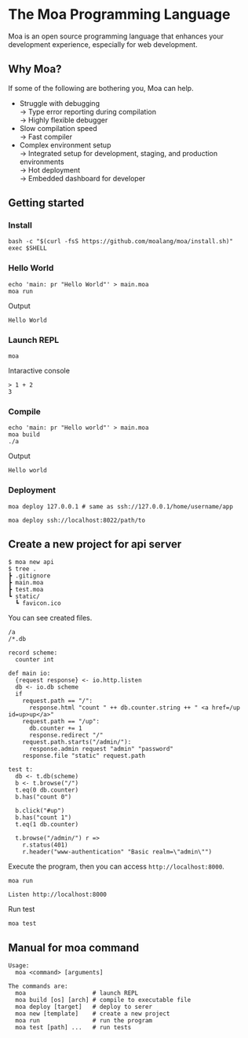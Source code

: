 # The Moa Programming Language
Moa is an open source programming language that enhances your development experience, especially for web development.



## Why Moa?
If some of the following are bothering you, Moa can help.

- Struggle with debugging  
  → Type error reporting during compilation  
  → Highly flexible debugger
- Slow compilation speed  
  → Fast compiler
- Complex environment setup  
  → Integrated setup for development, staging, and production environments  
  → Hot deployment  
  → Embedded dashboard for developer



## Getting started

### Install
```
bash -c "$(curl -fsS https://github.com/moalang/moa/install.sh)"
exec $SHELL
```

### Hello World
```
echo 'main: pr "Hello World"' > main.moa
moa run
```

Output
```
Hello World
```

### Launch REPL
```
moa
```

Intaractive console
```
> 1 + 2
3
```

### Compile
```
echo 'main: pr "Hello world"' > main.moa
moa build
./a
```

Output
```
Hello world
```

### Deployment
```
moa deploy 127.0.0.1 # same as ssh://127.0.0.1/home/username/app
```

```
moa deploy ssh://localhost:8022/path/to
```



## Create a new project for api server
```
$ moa new api
$ tree .
┣ .gitignore
┣ main.moa
┣ test.moa
┗ static/
  ┗ favicon.ico
```

You can see created files.
```# .gitignore
/a
/*.db
```

```# main.moa
record scheme:
  counter int

def main io:
  {request response} <- io.http.listen
  db <- io.db scheme
  if
    request.path == "/":
      response.html "count " ++ db.counter.string ++ " <a href=/up id=up>up</a>"
    request.path == "/up":
      db.counter += 1
      response.redirect "/"
    request.path.starts("/admin/"):
      response.admin request "admin" "password"
    response.file "static" request.path
```

```# test.moa
test t:
  db <- t.db(scheme)
  b <- t.browse("/")
  t.eq(0 db.counter)
  b.has("count 0")

  b.click("#up")
  b.has("count 1")
  t.eq(1 db.counter)

  t.browse("/admin/") r =>
    r.status(401)
    r.header("www-authentication" "Basic realm=\"admin\"")
```

Execute the program, then you can access `http://localhost:8000`.
```
moa run
```

```
Listen http://localhost:8000
```

Run test
```
moa test
```



## Manual for moa command
```
Usage:
  moa <command> [arguments]

The commands are:
  moa                   # launch REPL
  moa build [os] [arch] # compile to executable file
  moa deploy [target]   # deploy to serer
  moa new [template]    # create a new project
  moa run               # run the program
  moa test [path] ...   # run tests
```
